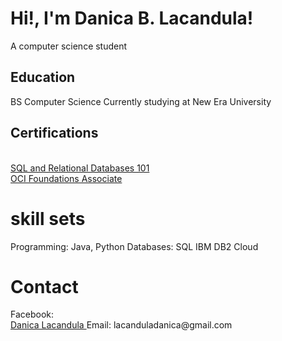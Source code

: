 <h1>Hi!, I'm Danica B. Lacandula!</h1>
A computer science student
<h2>Education</h2>
BS Computer Science
Currently studying at New Era University
<h2>Certifications</h2>
<br><a href="https://courses.cognitiveclass.ai/certificates/3dc69ff0484f4a9d89a35f73c9b1b02a"> SQL and Relational Databases 101</a>
<br><a href="https://drive.google.com/drive/folders/1iPi0sftsFAI41s3Kf3EZ6uKGrWxrDKqN?usp=sharing"> OCI Foundations Associate </a>
<h1>skill sets</h1>
Programming: Java, Python
Databases: SQL IBM DB2 Cloud
<h1>Contact</h1>
Facebook:<br><a href="https://www.facebook.com/danicalacandula/"> Danica Lacandula </a>
Email: lacanduladanica@gmail.com
